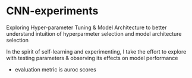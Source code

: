 # CNN-experiments
Exploring Hyper-parameter Tuning &amp; Model Architecture to better understand intuition of hyperparmeter selection and model architecture selection

In the spirit of self-learning and experimenting, I take the effort to explore with testing parameters & observing its effects on model performance
- evaluation metric is auroc scores

